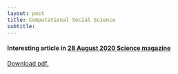 ```yaml
---
layout: post
title: Computational Social Science
subtitle: 
---
```


#### Interesting article in [28 August 2020 Science magazine](https://science.sciencemag.org/content/369/6507/1060)


<a href="/assets/pdf/CSS1060.pdf" download>Download pdf.</a>
